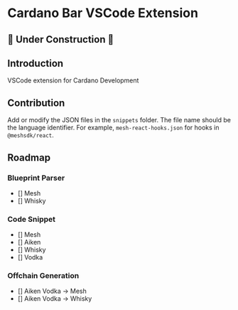 # Cardano Bar VSCode Extension

## 🚧 Under Construction 🚧

## Introduction

VSCode extension for Cardano Development

## Contribution

Add or modify the JSON files in the `snippets` folder. The file name should be the language identifier. For example, `mesh-react-hooks.json` for hooks in `@meshsdk/react`.

## Roadmap

### Blueprint Parser

- [] Mesh
- [] Whisky

### Code Snippet

- [] Mesh
- [] Aiken
- [] Whisky
- [] Vodka

### Offchain Generation

- [] Aiken Vodka -> Mesh
- [] Aiken Vodka -> Whisky
